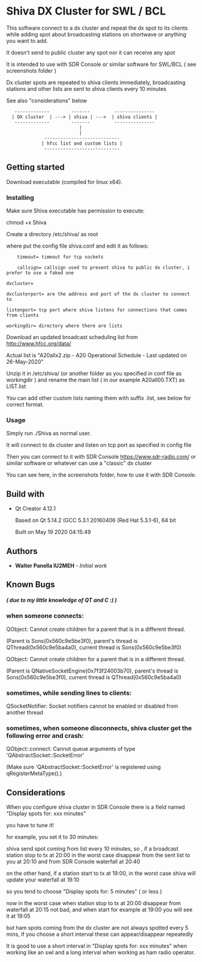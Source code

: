 # Shiva DX Cluster for SWL / BCL

This software connect to a dx cluster and repeat the dx spot to its clients while adding spot about broadcasting stations on shortwave or anything you want to add.

It doesn't send to public cluster any spot nor it can receive any spot

It is intended to use with SDR Console or similar software for SWL/BCL ( see screenshots folder )

Dx cluster spots are repeated to shiva clients immediately, broadcasting stations and other lists are sent to shiva clients every 10 minutes

See also "considerations" below


       -------------        -------         ---------------
      | DX cluster  | ---> | shiva | --->  | shiva clients |
       -------------        -------         ---------------
                               |
                               |
                  ----------------------------
                 | hfcc list and custom lists |
                  ----------------------------


## Getting started
Download executable (compiled for linux x64).

### Installing
Make sure Shiva executable has permission to execute:

chmod +x Shiva

Create a directory /etc/shiva/ as root

where put the config file shiva.conf and edit it as follows:



        timeout= timeout for tcp sockets

        callsign= callsign used to present shiva to public dx cluster, i prefer to use a faked one

	dxcluster=
	
	dxclusterport= are the address and port of the dx cluster to connect to

	listenport= tcp port where shiva listens for connections that comes from clients

	workingdir= directory where there are lists



Download an updated broadcast scheduling list from http://www.hfcc.org/data/

Actual list is "A20allx2.zip - A20 Operational Schedule - Last updated on 26-May-2020"

Unzip it in /etc/shiva/ (or another folder as you specified in conf file as workingdir ) and rename the main list ( in our example A20all00.TXT) as LIST.list

You can add other custom lists naming them with suffix .list, see below for correct format.

### Usage
Simply run ./Shiva as normal user.

It will connect to dx cluster and listen on tcp port as specified in config file

Then you can connect to it with SDR Console https://www.sdr-radio.com/ or similar software or whatever can use a "classic" dx cluster

You can see here, in the screenshots folder, how to use it with SDR Console.

## Build with
*   Qt Creator 4.12.1

    Based on Qt 5.14.2 (GCC 5.3.1 20160406 (Red Hat 5.3.1-6), 64 bit

    Built on May 19 2020 04:15:49

## Authors

* **Walter Panella IU2MEH** - *Initial work*

## Known Bugs
##### ( due to my little knowledge of QT and C :) )
### when someone connects:

QObject: Cannot create children for a parent that is in a different thread.

(Parent is Sons(0x560c9e5be3f0), parent's thread is QThread(0x560c9e5ba4a0), current thread is Sons(0x560c9e5be3f0)

QObject: Cannot create children for a parent that is in a different thread.

(Parent is QNativeSocketEngine(0x7f3f24003b70), parent's thread is Sons(0x560c9e5be3f0), current thread is QThread(0x560c9e5ba4a0)

### sometimes, while sending lines to clients:

QSocketNotifier: Socket notifiers cannot be enabled or disabled from another thread

### sometimes, when someone disconnects, shiva cluster get the following error and crash:

QObject::connect: Cannot queue arguments of type 'QAbstractSocket::SocketError'

(Make sure 'QAbstractSocket::SocketError' is registered using qRegisterMetaType().)


## Considerations

When you configure shiva cluster in SDR Console there is a field named "Display spots for: xxx minutes"

you have to tune it!

for example, you set it to 30 minutes:

shiva send spot coming from list every 10 minutes, so , if a broadcast station stop to tx at 20:00 in the worst case disappear from the sent list to you at 20:10 and from SDR Console waterfall at 20:40

on the other hand, if a station start to tx at 19:00, in the worst case shiva will update your waterfall at 19:10

so you tend to choose "Display spots for: 5 minutes" ( or less )

now in the worst case when station stop to tx at 20:00 disappear from waterfall at 20:15 not bad, and when start for example at 19:00 you will see it at 19:05

but ham spots coming from the dx cluster are not always spotted every 5 mins, if you choose a short interval these can appear/disappear repeatedly

It is good to use a short interval in "Display spots for: xxx minutes" when working like an swl and a long interval when working as ham radio operator.
